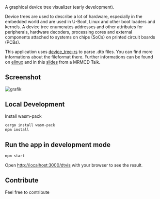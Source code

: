 A graphical device tree visualizer (early development).

Device trees are used to describe a lot of hardware, especially in the embedded world and are used in U-Boot, Linux and other boot loaders and kernels. A device tree enumerates addresses and other attributes for peripherals, hardware decoders, processing cores and external components attached to systems on chips (SoCs) on printed circuit boards (PCBs).

This application uses [device_tree-rs](https://github.com/platform-system-interface/device_tree-rs) to parse .dtb files. You can find more informations about the fileformat there. Further informations can be found on [elinux](https://elinux.org/Device_Tree_Mysteries#kernel_usage) and in this [slides](https://metaspora.org/hack-the-gadget-mrmcd2023.pdf#Outline0.5) from a MRMCD Talk.

## Screenshot

![grafik](https://github.com/m0veax/dtvis/assets/2205193/f15c087a-81d9-4935-9126-4d788e68459b)


## Local Development

Install wasm-pack

```bash
cargo install wasm-pack
npm install
```

## Run the app in development mode

```bash
npm start
```

Open [http://localhost:3000/dtvis](http://localhost:3000/dtvis) with your browser to see the result.

## Contribute

Feel free to contribute
